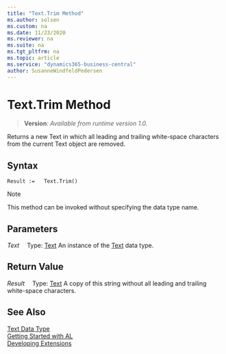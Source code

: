 ```yaml
---
title: "Text.Trim Method"
ms.author: solsen
ms.custom: na
ms.date: 11/23/2020
ms.reviewer: na
ms.suite: na
ms.tgt_pltfrm: na
ms.topic: article
ms.service: "dynamics365-business-central"
author: SusanneWindfeldPedersen
---
```

[//]: # (START>DO_NOT_EDIT)
[//]: # (IMPORTANT:Do not edit any of the content between here and the END>DO_NOT_EDIT.)
[//]: # (Any modifications should be made in the .xml files in the ModernDev repo.)
# Text.Trim Method
> **Version**: _Available from runtime version 1.0._

Returns a new Text in which all leading and trailing white-space characters from the current Text object are removed.


## Syntax
```
Result :=   Text.Trim()
```
> [!NOTE]
> This method can be invoked without specifying the data type name.

## Parameters
*Text*
&emsp;Type: [Text](text-data-type.md)
An instance of the [Text](text-data-type.md) data type.

## Return Value
*Result*
&emsp;Type: [Text](text-data-type.md)
A copy of this string without all leading and trailing white-space characters.


[//]: # (IMPORTANT: END>DO_NOT_EDIT)
## See Also
[Text Data Type](text-data-type.md)  
[Getting Started with AL](../../devenv-get-started.md)  
[Developing Extensions](../../devenv-dev-overview.md)